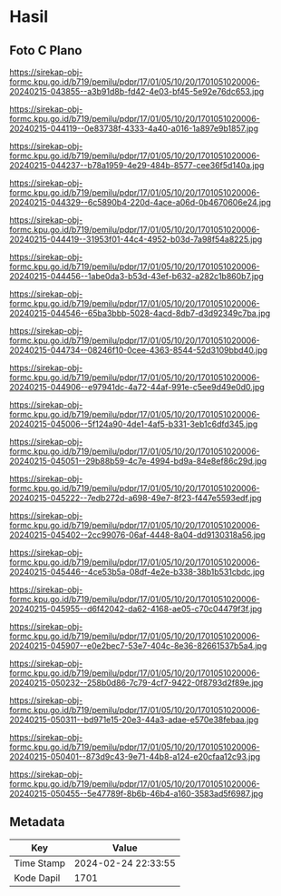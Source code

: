 # Hasil

## Foto C Plano

https://sirekap-obj-formc.kpu.go.id/b719/pemilu/pdpr/17/01/05/10/20/1701051020006-20240215-043855--a3b91d8b-fd42-4e03-bf45-5e92e76dc653.jpg

https://sirekap-obj-formc.kpu.go.id/b719/pemilu/pdpr/17/01/05/10/20/1701051020006-20240215-044119--0e83738f-4333-4a40-a016-1a897e9b1857.jpg

https://sirekap-obj-formc.kpu.go.id/b719/pemilu/pdpr/17/01/05/10/20/1701051020006-20240215-044237--b78a1959-4e29-484b-8577-cee36f5d140a.jpg

https://sirekap-obj-formc.kpu.go.id/b719/pemilu/pdpr/17/01/05/10/20/1701051020006-20240215-044329--6c5890b4-220d-4ace-a06d-0b4670606e24.jpg

https://sirekap-obj-formc.kpu.go.id/b719/pemilu/pdpr/17/01/05/10/20/1701051020006-20240215-044419--31953f01-44c4-4952-b03d-7a98f54a8225.jpg

https://sirekap-obj-formc.kpu.go.id/b719/pemilu/pdpr/17/01/05/10/20/1701051020006-20240215-044456--1abe0da3-b53d-43ef-b632-a282c1b860b7.jpg

https://sirekap-obj-formc.kpu.go.id/b719/pemilu/pdpr/17/01/05/10/20/1701051020006-20240215-044546--65ba3bbb-5028-4acd-8db7-d3d92349c7ba.jpg

https://sirekap-obj-formc.kpu.go.id/b719/pemilu/pdpr/17/01/05/10/20/1701051020006-20240215-044734--08246f10-0cee-4363-8544-52d3109bbd40.jpg

https://sirekap-obj-formc.kpu.go.id/b719/pemilu/pdpr/17/01/05/10/20/1701051020006-20240215-044906--e97941dc-4a72-44af-991e-c5ee9d49e0d0.jpg

https://sirekap-obj-formc.kpu.go.id/b719/pemilu/pdpr/17/01/05/10/20/1701051020006-20240215-045006--5f124a90-4de1-4af5-b331-3eb1c6dfd345.jpg

https://sirekap-obj-formc.kpu.go.id/b719/pemilu/pdpr/17/01/05/10/20/1701051020006-20240215-045051--29b88b59-4c7e-4994-bd9a-84e8ef86c29d.jpg

https://sirekap-obj-formc.kpu.go.id/b719/pemilu/pdpr/17/01/05/10/20/1701051020006-20240215-045222--7edb272d-a698-49e7-8f23-f447e5593edf.jpg

https://sirekap-obj-formc.kpu.go.id/b719/pemilu/pdpr/17/01/05/10/20/1701051020006-20240215-045402--2cc99076-06af-4448-8a04-dd9130318a56.jpg

https://sirekap-obj-formc.kpu.go.id/b719/pemilu/pdpr/17/01/05/10/20/1701051020006-20240215-045446--4ce53b5a-08df-4e2e-b338-38b1b531cbdc.jpg

https://sirekap-obj-formc.kpu.go.id/b719/pemilu/pdpr/17/01/05/10/20/1701051020006-20240215-045955--d6f42042-da62-4168-ae05-c70c04479f3f.jpg

https://sirekap-obj-formc.kpu.go.id/b719/pemilu/pdpr/17/01/05/10/20/1701051020006-20240215-045907--e0e2bec7-53e7-404c-8e36-82661537b5a4.jpg

https://sirekap-obj-formc.kpu.go.id/b719/pemilu/pdpr/17/01/05/10/20/1701051020006-20240215-050232--258b0d86-7c79-4cf7-9422-0f8793d2f89e.jpg

https://sirekap-obj-formc.kpu.go.id/b719/pemilu/pdpr/17/01/05/10/20/1701051020006-20240215-050311--bd971e15-20e3-44a3-adae-e570e38febaa.jpg

https://sirekap-obj-formc.kpu.go.id/b719/pemilu/pdpr/17/01/05/10/20/1701051020006-20240215-050401--873d9c43-9e71-44b8-a124-e20cfaa12c93.jpg

https://sirekap-obj-formc.kpu.go.id/b719/pemilu/pdpr/17/01/05/10/20/1701051020006-20240215-050455--5e47789f-8b6b-46b4-a160-3583ad5f6987.jpg


## Metadata

| Key        | Value               |
| ---------- | ------------------- |
| Time Stamp | 2024-02-24 22:33:55 |
| Kode Dapil | 1701                |



